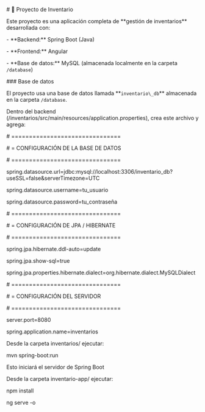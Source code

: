 \# 🧩 Proyecto de Inventario



Este proyecto es una aplicación completa de \*\*gestión de inventarios\*\* desarrollada con:



\- \*\*Backend:\*\* Spring Boot (Java)

\- \*\*Frontend:\*\* Angular

\- \*\*Base de datos:\*\* MySQL (almacenada localmente en la carpeta `/database`)



\### Base de datos

El proyecto usa una base de datos llamada \*\*`inventario\_db`\*\* almacenada en la carpeta `/database`.



Dentro del backend (/inventarios/src/main/resources/application.properties), crea este archivo y agrega:



\# ===============================

\# = CONFIGURACIÓN DE LA BASE DE DATOS

\# ===============================

spring.datasource.url=jdbc:mysql://localhost:3306/inventario\_db?useSSL=false\&serverTimezone=UTC

spring.datasource.username=tu\_usuario

spring.datasource.password=tu\_contraseña



\# ===============================

\# = CONFIGURACIÓN DE JPA / HIBERNATE

\# ===============================

spring.jpa.hibernate.ddl-auto=update

spring.jpa.show-sql=true

spring.jpa.properties.hibernate.dialect=org.hibernate.dialect.MySQLDialect



\# ===============================

\# = CONFIGURACIÓN DEL SERVIDOR

\# ===============================

server.port=8080

spring.application.name=inventarios



Desde la carpeta inventarios/ ejecutar:



mvn spring-boot:run



Esto iniciará el servidor de Spring Boot



Desde la carpeta inventario-app/ ejecutar:

npm install

ng serve -o



